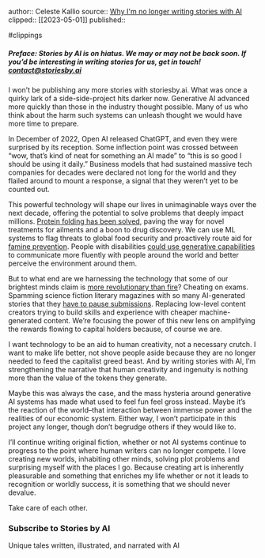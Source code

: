 author:: Celeste Kallio
source:: [Why I'm no longer writing stories with AI](https://storiesby.ai/p/why-im-no-longer-writing-stories)
clipped:: [[2023-05-01]]
published:: 

#clippings

##### Preface: Stories by AI is on hiatus. We may or may not be back soon. If you’d be interesting in writing stories for us, get in touch! contact@storiesby.ai

I won’t be publishing any more stories with storiesby.ai. What was once a quirky lark of a side-side-project hits darker now. Generative AI advanced more quickly than those in the industry thought possible. Many of us who think about the harm such systems can unleash thought we would have more time to prepare.

In December of 2022, Open AI released ChatGPT, and even they were surprised by its reception. Some inflection point was crossed between “wow, that’s kind of neat for something an AI made” to “this is so good I should be using it daily.” Business models that had sustained massive tech companies for decades were declared not long for the world and they flailed around to mount a response, a signal that they weren’t yet to be counted out.

This powerful technology will shape our lives in unimaginable ways over the next decade, offering the potential to solve problems that deeply impact millions. [Protein folding has been solved](https://www.nature.com/articles/d41586-022-02083-2), paving the way for novel treatments for ailments and a boon to drug discovery. We can use ML systems to flag threats to global food security and proactively route aid for [famine prevention](https://cacm.acm.org/magazines/2022/2/258220-artificial-intelligence-machine-learning-and-the-fight-against-world-hunger/abstract). People with disabilities [could use generative capabilities](https://cacm.acm.org/magazines/2020/6/245157-ai-and-accessibility/abstract) to communicate more fluently with people around the world and better perceive the environment around them.

But to what end are we harnessing the technology that some of our brightest minds claim is [more revolutionary than fire](https://www.gizmodo.com.au/2021/07/google-ceo-still-insists-ai-revolution-bigger-than-invention-of-fire/)? Cheating on exams. Spamming science fiction literary magazines with so many AI-generated stories that they [have to pause submissions](https://www.npr.org/2023/02/24/1159286436/ai-chatbot-chatgpt-magazine-clarkesworld-artificial-intelligence). Replacing low-level content creators trying to build skills and experience with cheaper machine-generated content. We’re focusing the power of this new lens on amplifying the rewards flowing to capital holders because, of course we are.

I want technology to be an aid to human creativity, not a necessary crutch. I want to make life better, not shove people aside because they are no longer needed to feed the capitalist greed beast. And by writing stories with AI, I’m strengthening the narrative that human creativity and ingenuity is nothing more than the value of the tokens they generate.

Maybe this was always the case, and the mass hysteria around generative AI systems has made what used to feel fun feel gross instead. Maybe it’s the reaction of the world–that interaction between immense power and the realities of our economic system. Either way, I won’t participate in this project any longer, though don’t begrudge others if they would like to.

I’ll continue writing original fiction, whether or not AI systems continue to progress to the point where human writers can no longer compete. I love creating new worlds, inhabiting other minds, solving plot problems and surprising myself with the places I go. Because creating art is inherently pleasurable and something that enriches my life whether or not it leads to recognition or worldly success, it is something that we should never devalue.

Take care of each other.

### Subscribe to **Stories by AI**

Unique tales written, illustrated, and narrated with AI